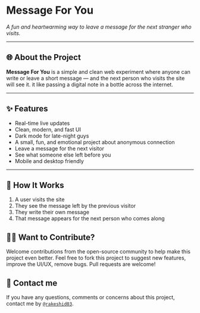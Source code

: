 # Message For You

*A fun and heartwarming way to leave a message for the next stranger who visits.*

---

## 🌐 About the Project

**Message For You** is a simple and clean web experiment where anyone can write or leave a short message — and the next person who visits the site will see it. it like passing a digital note in a bottle across the internet.

---

## ✨ Features

- Real-time live updates
- Clean, modern, and fast UI 
- Dark mode for late-night guys  
- A small, fun, and emotional project about anonymous connection
- Leave a message for the next visitor
- See what someone else left before you
- Mobile and desktop friendly

---

## 🚀 How It Works

1. A user visits the site
2. They see the message left by the previous visitor
3. They write their own message
4. That message appears for the next person who comes along

## 🤝🏻 Want to Contribute?

Welcome contributions from the open-source community to help make this project even better. Feel free to fork this project to suggest new features, improve the UI/UX, remove bugs.
Pull requests are welcome!

## 🔗 Contact me

If you have any questions, comments or concerns about this project, contact me by [`@rakeshid03`](https://rakeshid03.github.io/about-me/).
